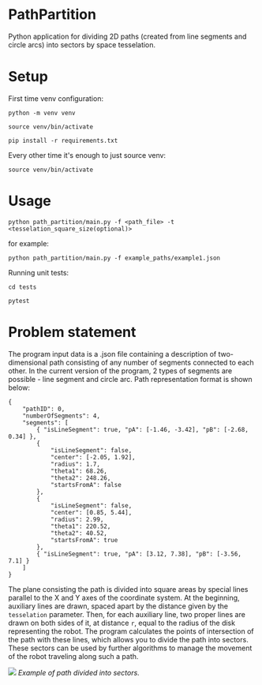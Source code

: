 # PathPartition

Python application for dividing 2D paths (created from line segments and circle arcs) into sectors by space tesselation.

# Setup

First time venv configuration:

`python -m venv venv`

`source venv/bin/activate`

`pip install -r requirements.txt`

Every other time it's enough to just source venv:

`source venv/bin/activate`

# Usage

`python path_partition/main.py -f <path_file> -t <tesselation_square_size(optional)>`

for example:

`python path_partition/main.py -f example_paths/example1.json`

Running unit tests:

`cd tests`

`pytest`

# Problem statement

The program input data is a .json file containing a description of two-dimensional path consisting of any number of segments connected to each other. In the current version of the program, 2 types of segments are possible - line segment and circle arc. Path representation format is shown below:

```
{
    "pathID": 0,
    "numberOfSegments": 4,
    "segments": [
        { "isLineSegment": true, "pA": [-1.46, -3.42], "pB": [-2.68, 0.34] },
        {
            "isLineSegment": false,
            "center": [-2.05, 1.92],
            "radius": 1.7,
            "theta1": 68.26,
            "theta2": 248.26,
            "startsFromA": false
        },
        {
            "isLineSegment": false,
            "center": [0.85, 5.44],
            "radius": 2.99,
            "theta1": 220.52,
            "theta2": 40.52,
            "startsFromA": true
        },
        { "isLineSegment": true, "pA": [3.12, 7.38], "pB": [-3.56, 7.1] }
    ]
}
```

The plane consisting the path is divided into square areas by special lines parallel to the X and Y axes of the coordinate system. At the beginning, auxiliary lines are drawn, spaced apart by the distance given by the `tesselation` parameter. Then, for each auxiliary line, two proper lines are drawn on both sides of it, at distance `r`, equal to the radius of the disk representing the robot. The program calculates the points of intersection of the path with these lines, which allows you to divide the path into sectors. These sectors can be used by further algorithms to manage the movement of the robot traveling along such a path.

![](pics/path.png)
_Example of path divided into sectors._
